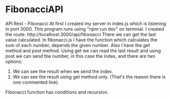 # FibonacciAPI
API Rest - Fibonacci
At first I created my server in index.js which is listening in port 3000.
This program runs using "npm run dev" on terminal.
I created the route: http://localhost:3000/api/fibonacci There we can get the last value calculated.
In fibonacci.js I have the function which calculates the sum of each number, depends the given number. 
Also I have the get method and post method. Using get we can read the last result and using post we can 
send the number, in this case the index, and there are two options:
 1. We can see the result when we send the index.
 2. We can see the result using get method only. (That's the reason there is one commented line).
 
 Fibonacci function has conditions and recursion.
